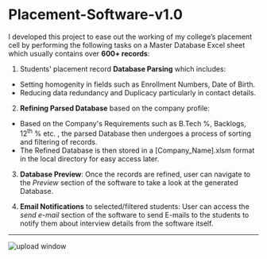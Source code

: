 # Placement-Software-v1.0
I developed this project to ease out the working of my college’s placement cell by performing the following tasks on a Master Database Excel sheet which usually contains over **600+ records**: 

1. Students' placement record **Database Parsing** which includes:
* Setting homogenity in fields such as Enrollment Numbers, Date of Birth.
* Reducing data redundancy and Duplicacy particularly in contact details.
2. **Refining Parsed Database** based on the company profile:
* Based on the Company's Requirements such as B.Tech %, Backlogs, 12<sup>th</sup> % etc. , the parsed Database then undergoes a process of sorting and filtering of records.
* The Refined Database is then stored in a [Company_Name].xlsm format in the local directory for easy access later.
3. **Database Preview**: Once the records are refined, user can navigate to the *Preview* section of the software to take a look at the generated Database.

4. **Email Notifications** to selected/filtered students: User can access the *send e-mail* section of the software to send 
E-mails to the students to notify them about interview details from the software itself. 
***
![upload window](https://user-images.githubusercontent.com/43851597/61184069-d14efb00-a666-11e9-8922-418c5cb751aa.gif)

